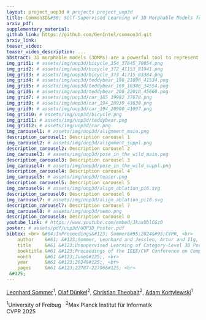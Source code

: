 ```yaml
---
layout: project_uop3d # projects project_uop3d
title: Common3D&#58; Self-Supervised Learning of 3D Morphable Models for Common Objects in Neural Feature Space
arxiv_pdf:
supplementary_material:
github_link: https://github.com/GenIntel/common3d.git
arxiv_link:
teaser_video:
teaser_video_description: ...
abstract: 3D morphable models (3DMMs) are a powerful tool to represent the possible shapes and appearances of an object category. Given a single test image, 3DMMs can be used to solve various tasks, such as predicting the 3D shape, pose, semantic correspondence, and instance segmentation of an object. Unfortunately, 3DMMs are only available for very few object categories that are of particular interest, like faces or human bodies, as they require a demanding 3D data acquisition and category-specific training process. In contrast, we introduce a new method, Common3D, that learns 3DMMs of common objects in a fully self-supervised manner from a collection of object-centric videos. For this purpose, our model represents objects as a learned 3D template mesh and a deformation field that is parameterized as an image-conditioned neural network. Different from prior works, Common3D represents the object appearance with neural features instead of RGB colors, which enables the learning of more generalizable representations through an abstraction from pixel intensities. Importantly, we train the appearance features using a contrastive objective by exploiting the correspondences defined through the deformable template mesh. This leads to higher quality correspondence features compared to related works and a significantly improved model performance at estimating 3D object pose and semantic correspondence. Common3D is the first completely self-supervised method that can solve various vision tasks in a zero-shot manner.
img_grid1: # assets/img/uop3d/bicycle_354_37645_70054.png
img_grid2: # assets/img/uop3d/bicycle_372_41153_81941.png
img_grid3: # assets/img/uop3d/bicycle_373_41715_83384.png
img_grid4: # assets/img/uop3d/teddybear_196_21096_41534.png
img_grid5: # assets/img/uop3d/teddybear_169_18386_34554.png
img_grid6: # assets/img/uop3d/teddybear_208_22018_45660.png
img_grid7: # assets/img/uop3d/car_185_19982_37678.png
img_grid8: # assets/img/uop3d/car_194_20939_43630.png
img_grid9: # assets/img/uop3d/car_194_20900_41097.png
img_grid10: # assets/img/uop3d/bicycle.png
img_grid11: # assets/img/uop3d/teddybear.png
img_grid12: # assets/img/uop3d/car.png
img_carousel1: # assets/img/uop3d/alignment_main.png
description_carousel1: Description carousel 1
img_carousel2: # assets/img/uop3d/alignment_suppl.png
description_carousel2: Description carousel 2
img_carousel3: # assets/img/uop3d/pose_in_the_wild_main.png
description_carousel3: Description carousel 3
img_carousel4: # assets/img/uop3d/pose_in_the_wild_suppl.png
description_carousel4: Description carousel 4
img_carousel5: # assets/img/uop3d/teaser.png
description_carousel5: Description carousel 5
img_carousel6: # assets/img/uop3d/align_ablation_pi6.svg
description_carousel6: Description carousel 6
img_carousel7: # assets/img/uop3d/align_ablation_pi18.svg
description_carousel7: Description carousel 7
img_carousel8: # assets/img/uop3d/nemo.png
description_carousel8: Description carousel 8
youtube_link: # https://www.youtube.com/embed/JkaxUblCGz0
poster: # assets/pdf/uop3d/UOP3D_Poster.pdf
bibtex: <br> &#64;InProceedings&#123; Sommer&#95;2024&#95;CVPR, <br>
    author    &#61; &#123;Sommer, Leonhard and Jesslen, Artur and Ilg, Eddy and Kortylewski, Adam&#125;, <br>
    title     &#61 &#123;Unsupervised Learning of Category-Level 3D Pose from Object-Centric Videos&#125;, <br>
    booktitle &#61 &#123;Proceedings of the IEEE/CVF Conference on Computer Vision and Pattern Recognition (CVPR)&#125;, <br>
    month     &#61 &#123;June&#125;, <br>
    year      &#61 &#123;2024&#125;, <br>
    pages     &#61 &#123;22787-22796&#125; <br>
 &#125;
---
```


[Leonhard Sommer](https://github.com/limpbot)<sup>1</sup>, [Olaf Dünkel](https://odunkel.github.io)<sup>2</sup>, [Christian Theobalt](https://www.via-center.science)<sup>2</sup>, [Adam Kortylewski](https://genintel.mpi-inf.mpg.de)<sup>1</sup>

<title>Common3D</title>
<div class="is-size-5 publication-authors">
<span class="author-block">
<sup>1</sup>University of Freibug &nbsp;
<sup>2</sup>Max Planck Institut für Informatik
<br>
CVPR 2025</span>

<!-- <span class="eql-cntrb"><small><br><sup>*</sup>Indicates Equal Contribution</small></span> -->
</div>
